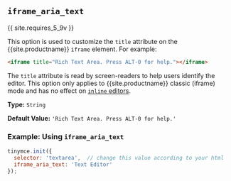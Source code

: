 ## `iframe_aria_text`

{{ site.requires_5_9v }}

This option is used to customize the `title` attribute on the {{site.productname}} `iframe` element. For example:
 
```html
<iframe title="Rich Text Area. Press ALT-0 for help."></iframe>
```

The `title` attribute is read by screen-readers to help users identify the editor. This option only applies to {{site.productname}} classic (iframe) mode and has no effect on [`inline` editors]({{site.baseurl}}/configure/editor-appearance/#inline).

**Type:** `String`

**Default Value:** `'Rich Text Area. Press ALT-0 for help.'`

### Example: Using `iframe_aria_text`

```js
tinymce.init({
  selector: 'textarea',  // change this value according to your html
  iframe_aria_text: 'Text Editor'
});
```
